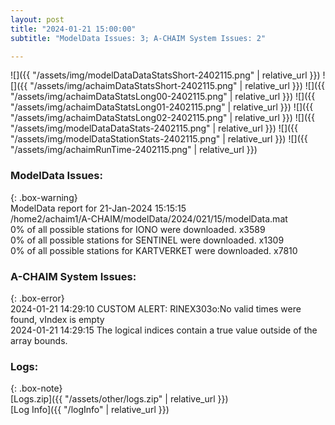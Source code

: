 ```yaml
---
layout: post
title: "2024-01-21 15:00:00"
subtitle: "ModelData Issues: 3; A-CHAIM System Issues: 2"

---
```


![]({{ "/assets/img/modelDataDataStatsShort-2402115.png" | relative_url }})
![]({{ "/assets/img/achaimDataStatsShort-2402115.png" | relative_url }})
![]({{ "/assets/img/achaimDataStatsLong00-2402115.png" | relative_url }})
![]({{ "/assets/img/achaimDataStatsLong01-2402115.png" | relative_url }})
![]({{ "/assets/img/achaimDataStatsLong02-2402115.png" | relative_url }})
![]({{ "/assets/img/modelDataDataStats-2402115.png" | relative_url }})
![]({{ "/assets/img/modelDataStationStats-2402115.png" | relative_url }})
![]({{ "/assets/img/achaimRunTime-2402115.png" | relative_url }})


### ModelData Issues:  
  
{: .box-warning}  
 ModelData report for 21-Jan-2024 15:15:15   
 /home2/achaim1/A-CHAIM/modelData/2024/021/15/modelData.mat   
 0% of all possible stations for IONO were downloaded. x3589   
 0% of all possible stations for SENTINEL were downloaded. x1309   
 0% of all possible stations for KARTVERKET were downloaded. x7810   
  
### A-CHAIM System Issues:  
  
{: .box-error}  
2024-01-21 14:29:10 CUSTOM ALERT: RINEX303o:No valid times were found, vIndex is empty  
2024-01-21 14:29:15 The logical indices contain a true value outside of the array bounds.  

### Logs:  
  
{: .box-note}  
[Logs.zip]({{ "/assets/other/logs.zip" | relative_url }})  
[Log Info]({{ "/logInfo" | relative_url }})  
